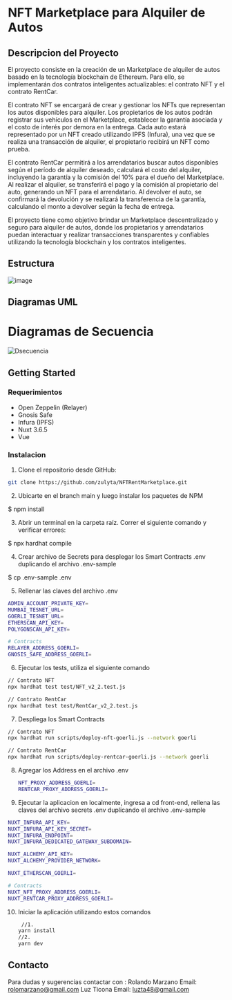 # NFT Marketplace para Alquiler de Autos

## Descripcion del Proyecto
El proyecto consiste en la creación de un Marketplace de alquiler de autos basado en la tecnología blockchain de Ethereum. Para ello, se implementarán dos contratos inteligentes actualizables: el contrato NFT y el contrato RentCar.

El contrato NFT se encargará de crear y gestionar los NFTs que representan los autos disponibles para alquiler. Los propietarios de los autos podrán registrar sus vehículos en el Marketplace, establecer la garantía asociada y el costo de interés por demora en la entrega. Cada auto estará representado por un NFT creado  utilizando IPFS (Infura), una vez que se realiza una transacción de alquiler, el propietario recibirá un NFT como prueba.

El contrato RentCar permitirá a los arrendatarios buscar autos disponibles según el período de alquiler deseado, calculará el costo del alquiler, incluyendo la garantía y la comisión del 10% para el dueño del Marketplace. Al realizar el alquiler, se transferirá el pago y la comisión al propietario del auto, generando un NFT para el arrendatario. Al devolver el auto, se confirmará la devolución y se realizará la transferencia de la garantía, calculando el monto a devolver según la fecha de entrega.

El proyecto tiene como objetivo brindar un Marketplace descentralizado y seguro para alquiler de autos, donde los propietarios y arrendatarios puedan interactuar y realizar transacciones transparentes y confiables utilizando la tecnología blockchain y los contratos inteligentes.
## Estructura
![image](https://github.com/zulyta/NFTRentMarketplace/assets/32932810/ce97cf53-a7e0-4187-8c90-e2cc58f353da)

## Diagramas UML
# Diagramas de Secuencia
![Dsecuencia](https://www.plantuml.com/plantuml/png/ZLN1RXCn4BtlLumg8S411DSSKAkWdYXKfU8KgPhOiyN2QozZRqNvfnuGdv0VOxnUf-icJNfB9c_cpRoPvvo6Y1o7pZODgkWPJYxPzuOaQZneid0sH7y26A1__A5WpvZ9QKonZC4Sg42V1jhypRKka7zIx2qg6k5w8ETlkiTeq_J8qIZJeujmSixUHIauWjlfImrPIf0nUlXoVZt2r1IuSMry1df5BYwHQpXBK25B1pC1tdxSqYvWoOGCJBScH4u30OesAoSa26X_3SOIDmKlkLKl9L_wX363x9ZVp44rOO8g9jH2ylgI1rfZOXMq2wYKsVnpRog-7JqNS9t0BR79p6YXhnSy3Q5yvw7Voz4qyxNMBNuZIuBo3XbQKZ_IKkcm64Nf1NnTos_4OmUIPqBldLbR2Yj7BkdJ4syUlFOGjZJQDqyBrHrzbksWBkkfwxvea9IsdwHUP-c-Pv8yk8TRP7Hnyu1PrfTLMQ9LWqMMS8Xv8KMzbPkF3GTgpezqfmoeJ27AxSsTQxA0xyIcDGh7pGFzDY8XLlKEY2WEQmrtKx8cwF6sQkROHLnbSo63HY6kKtUxtt_oPshe9aax4wPMB7nu_shbqeUiTFGHRKLmT5kLcxHfIN3AuChjTrLjxMUQNMvxnDosncO7zdHDExQUkJVD21Oh1vSzLkhN1IzyrZrx9ak2MZxUZmG-7RlHVcxDrcJzgaV_q6DnoLvH6AsfwSxR8JTNv3fo6qSElnmk15Ei0apHi_D03jQYQNxkjKcEeZIPnVne0OM8QqlAQ3nCK_oQA3g9USXgP-yR1CoZtH5B_RH216j2zFdDBmrfscOS-CDHavsa4XDQymUtkdathv46L1YyP31JUkuqlZiYvmMoclQTpqTA3sJbs_tioMoQKwamTBRv3m00)

## Getting Started 
### Requerimientos
  - Open Zeppelin (Relayer)
  - Gnosis Safe
  - Infura (IPFS)
  - Nuxt 3.6.5
  - Vue
### Instalacion   
1. Clone el repositorio desde GitHub:

```bash
git clone https://github.com/zulyta/NFTRentMarketplace.git
```
2. Ubicarte en el branch main y luego instalar los paquetes de NPM

  $ npm install

3. Abrir un terminal en la carpeta raíz. Correr el siguiente comando y verificar errores:

  $ npx hardhat compile

4. Crear archivo de Secrets para desplegar los Smart Contracts .env duplicando el archivo .env-sample

  $ cp .env-sample .env
  
5. Rellenar las claves del archivo .env
```bash
ADMIN_ACCOUNT_PRIVATE_KEY=
MUMBAI_TESNET_URL=
GOERLI_TESNET_URL=
ETHERSCAN_API_KEY=
POLYGONSCAN_API_KEY=

# Contracts
RELAYER_ADDRESS_GOERLI=
GNOSIS_SAFE_ADDRESS_GOERLI=

```
6. Ejecutar los tests, utiliza el siguiente comando
```bash
// Contrato NFT
npx hardhat test test/NFT_v2_2.test.js

// Contrato RentCar
npx hardhat test test/RentCar_v2_2.test.js
```
7. Despliega los Smart Contracts
```bash
// Contrato NFT
npx hardhat run scripts/deploy-nft-goerli.js --network goerli

// Contrato RentCar
npx hardhat run scripts/deploy-rentcar-goerli.js --network goerli
```
8. Agregar los Address en el archivo .env
   ```bash
   NFT_PROXY_ADDRESS_GOERLI=
   RENTCAR_PROXY_ADDRESS_GOERLI=
   ```
9. Ejecutar la aplicacion en localmente,  ingresa a cd front-end, rellena las claves del archivo secrets .env duplicando el archivo .env-sample
  ```bash
  NUXT_INFURA_API_KEY=
  NUXT_INFURA_API_KEY_SECRET=
  NUXT_INFURA_ENDPOINT=
  NUXT_INFURA_DEDICATED_GATEWAY_SUBDOMAIN=
  
  NUXT_ALCHEMY_API_KEY=
  NUXT_ALCHEMY_PROVIDER_NETWORK=
  
  NUXT_ETHERSCAN_GOERLI=
  
  # Contracts
  NUXT_NFT_PROXY_ADDRESS_GOERLI=
  NUXT_RENTCAR_PROXY_ADDRESS_GOERLI=

  ```
10. Iniciar la aplicación utilizando estos comandos
    ```bash
     //1.
    yarn install
    //2.
    yarn dev
     ```
## Contacto 
Para dudas y sugerencias contactar con : 
  Rolando Marzano Email: rolomarzano@gmail.com
  Luz Ticona Email: luzta48@gmail.com
 


